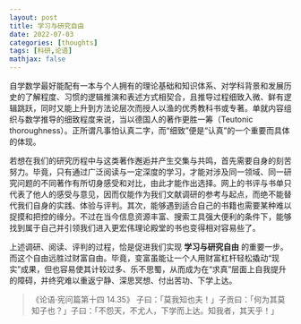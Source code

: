 ```yaml
---
layout: post
title: 学习与研究自由
date: 2022-07-03
categories: [thoughts]
tags: [科研,论语]
mathjax: false
---
```


自学数学最好能配有一本与个人拥有的理论基础和知识体系、对学科背景和发展历史的了解程度、习惯的逻辑推演和表述方式相契合，且推导过程细致入微、鲜有逻辑跳跃，同时又能上升到方法论层次而授人以渔的优秀教科书或专著。单就内容组织与数学推导的细致程度来说，当以德国人的著作更胜一筹（Teutonic thoroughness）。正所谓凡事怕认真二字，而“细致”便是“认真”的一个重要而具体的体现。

若想在我们的研究历程中与这类著作邂逅并产生交集与共鸣，首先需要自身的刻苦努力。毕竟，只有通过广泛阅读与一定深度的学习，才能对涉及同一领域、同一研究问题的不同著作有所切身感受和对比，由此才能作出选择。网上的书评与书单只代表了他人的感受与意见，因而仅能作为我们文献调研的参考与起点，而绝不能替代我们自身的实践、体验与评判。其次，能够遇到适合自己的书籍也需要某种难以捉摸和把控的缘分。不过在当今信息资源丰富、搜索工具强大便利的条件下，能够找到属于自己并引领我们进入更宏伟理论殿堂的书也变得相对容易些了。

上述调研、阅读、评判的过程，恰是促进我们实现 **学习与研究自由** 的重要一步。而这个自由远胜过财富自由。毕竟，变富虽能让一个人用财富杠杆轻松撬动“现实”成果，但也容易使其计较过多、乐不思蜀，从而成为在“求真”层面上自我提升的障碍，并终究难以重返宁静、深思冥想、付出苦功、下学上达。

> 《论语·宪问篇第十四 14.35》 子曰：「莫我知也夫！」子贡曰：「何为其莫知子也？」子曰：「不怨天，不尤人，下学而上达。知我者，其天乎！」
